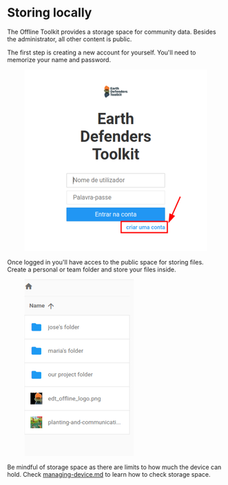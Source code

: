 # Storing locally

The Offline Toolkit provides a storage space for community data. Besides the administrator, all other content is public.

The first step is creating a new account for yourself. You'll need to memorize your name and password.

&#x20;

<figure><img src="../../../.gitbook/assets/image (2).png" alt=""><figcaption></figcaption></figure>

Once logged in you'll have acces to the public space for storing files. Create a personal or team folder and store your files inside.

<figure><img src="../../../.gitbook/assets/image.png" alt=""><figcaption></figcaption></figure>

Be mindful of storage space as there are limits to how much the device can hold. Check [managing-device.md](../../managing-device.md "mention") to learn how to check storage space.
